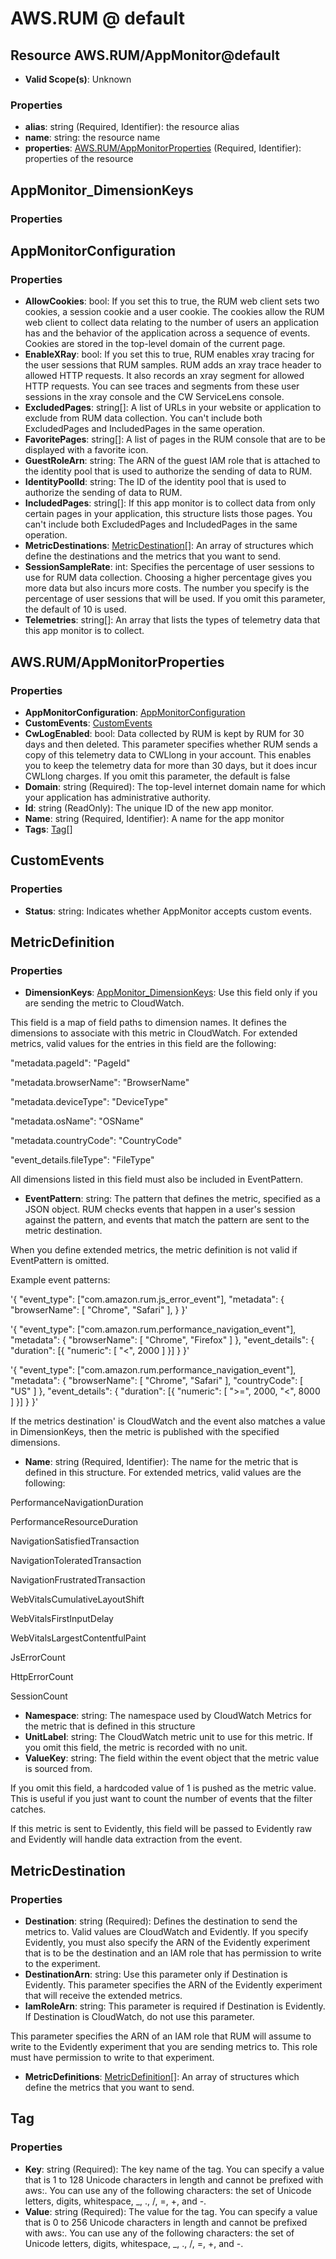 # AWS.RUM @ default

## Resource AWS.RUM/AppMonitor@default
* **Valid Scope(s)**: Unknown
### Properties
* **alias**: string (Required, Identifier): the resource alias
* **name**: string: the resource name
* **properties**: [AWS.RUM/AppMonitorProperties](#awsrumappmonitorproperties) (Required, Identifier): properties of the resource

## AppMonitor_DimensionKeys
### Properties

## AppMonitorConfiguration
### Properties
* **AllowCookies**: bool: If you set this to true, the RUM web client sets two cookies, a session cookie and a user cookie. The cookies allow the RUM web client to collect data relating to the number of users an application has and the behavior of the application across a sequence of events. Cookies are stored in the top-level domain of the current page.
* **EnableXRay**: bool: If you set this to true, RUM enables xray tracing for the user sessions that RUM samples. RUM adds an xray trace header to allowed HTTP requests. It also records an xray segment for allowed HTTP requests. You can see traces and segments from these user sessions in the xray console and the CW ServiceLens console.
* **ExcludedPages**: string[]: A list of URLs in your website or application to exclude from RUM data collection. You can't include both ExcludedPages and IncludedPages in the same operation.
* **FavoritePages**: string[]: A list of pages in the RUM console that are to be displayed with a favorite icon.
* **GuestRoleArn**: string: The ARN of the guest IAM role that is attached to the identity pool that is used to authorize the sending of data to RUM.
* **IdentityPoolId**: string: The ID of the identity pool that is used to authorize the sending of data to RUM.
* **IncludedPages**: string[]: If this app monitor is to collect data from only certain pages in your application, this structure lists those pages. You can't include both ExcludedPages and IncludedPages in the same operation.
* **MetricDestinations**: [MetricDestination](#metricdestination)[]: An array of structures which define the destinations and the metrics that you want to send.
* **SessionSampleRate**: int: Specifies the percentage of user sessions to use for RUM data collection. Choosing a higher percentage gives you more data but also incurs more costs. The number you specify is the percentage of user sessions that will be used. If you omit this parameter, the default of 10 is used.
* **Telemetries**: string[]: An array that lists the types of telemetry data that this app monitor is to collect.

## AWS.RUM/AppMonitorProperties
### Properties
* **AppMonitorConfiguration**: [AppMonitorConfiguration](#appmonitorconfiguration)
* **CustomEvents**: [CustomEvents](#customevents)
* **CwLogEnabled**: bool: Data collected by RUM is kept by RUM for 30 days and then deleted. This parameter specifies whether RUM sends a copy of this telemetry data to CWLlong in your account. This enables you to keep the telemetry data for more than 30 days, but it does incur CWLlong charges. If you omit this parameter, the default is false
* **Domain**: string (Required): The top-level internet domain name for which your application has administrative authority.
* **Id**: string (ReadOnly): The unique ID of the new app monitor.
* **Name**: string (Required, Identifier): A name for the app monitor
* **Tags**: [Tag](#tag)[]

## CustomEvents
### Properties
* **Status**: string: Indicates whether AppMonitor accepts custom events.

## MetricDefinition
### Properties
* **DimensionKeys**: [AppMonitor_DimensionKeys](#appmonitordimensionkeys): Use this field only if you are sending the metric to CloudWatch.

This field is a map of field paths to dimension names. It defines the dimensions to associate with this metric in CloudWatch. For extended metrics, valid values for the entries in this field are the following:

"metadata.pageId": "PageId"

"metadata.browserName": "BrowserName"

"metadata.deviceType": "DeviceType"

"metadata.osName": "OSName"

"metadata.countryCode": "CountryCode"

"event_details.fileType": "FileType"

All dimensions listed in this field must also be included in EventPattern.
* **EventPattern**: string: The pattern that defines the metric, specified as a JSON object. RUM checks events that happen in a user's session against the pattern, and events that match the pattern are sent to the metric destination.

When you define extended metrics, the metric definition is not valid if EventPattern is omitted.

Example event patterns:

'{ "event_type": ["com.amazon.rum.js_error_event"], "metadata": { "browserName": [ "Chrome", "Safari" ], } }'

'{ "event_type": ["com.amazon.rum.performance_navigation_event"], "metadata": { "browserName": [ "Chrome", "Firefox" ] }, "event_details": { "duration": [{ "numeric": [ "<", 2000 ] }] } }'

'{ "event_type": ["com.amazon.rum.performance_navigation_event"], "metadata": { "browserName": [ "Chrome", "Safari" ], "countryCode": [ "US" ] }, "event_details": { "duration": [{ "numeric": [ ">=", 2000, "<", 8000 ] }] } }'

If the metrics destination' is CloudWatch and the event also matches a value in DimensionKeys, then the metric is published with the specified dimensions.
* **Name**: string (Required, Identifier): The name for the metric that is defined in this structure. For extended metrics, valid values are the following:

PerformanceNavigationDuration

PerformanceResourceDuration

NavigationSatisfiedTransaction

NavigationToleratedTransaction

NavigationFrustratedTransaction

WebVitalsCumulativeLayoutShift

WebVitalsFirstInputDelay

WebVitalsLargestContentfulPaint

JsErrorCount

HttpErrorCount

SessionCount
* **Namespace**: string: The namespace used by CloudWatch Metrics for the metric that is defined in this structure
* **UnitLabel**: string: The CloudWatch metric unit to use for this metric. If you omit this field, the metric is recorded with no unit.
* **ValueKey**: string: The field within the event object that the metric value is sourced from.

If you omit this field, a hardcoded value of 1 is pushed as the metric value. This is useful if you just want to count the number of events that the filter catches.

If this metric is sent to Evidently, this field will be passed to Evidently raw and Evidently will handle data extraction from the event.

## MetricDestination
### Properties
* **Destination**: string (Required): Defines the destination to send the metrics to. Valid values are CloudWatch and Evidently. If you specify Evidently, you must also specify the ARN of the Evidently experiment that is to be the destination and an IAM role that has permission to write to the experiment.
* **DestinationArn**: string: Use this parameter only if Destination is Evidently. This parameter specifies the ARN of the Evidently experiment that will receive the extended metrics.
* **IamRoleArn**: string: This parameter is required if Destination is Evidently. If Destination is CloudWatch, do not use this parameter.

This parameter specifies the ARN of an IAM role that RUM will assume to write to the Evidently experiment that you are sending metrics to. This role must have permission to write to that experiment.
* **MetricDefinitions**: [MetricDefinition](#metricdefinition)[]: An array of structures which define the metrics that you want to send.

## Tag
### Properties
* **Key**: string (Required): The key name of the tag. You can specify a value that is 1 to 128 Unicode characters in length and cannot be prefixed with aws:. You can use any of the following characters: the set of Unicode letters, digits, whitespace, _, ., /, =, +, and -. 
* **Value**: string (Required): The value for the tag. You can specify a value that is 0 to 256 Unicode characters in length and cannot be prefixed with aws:. You can use any of the following characters: the set of Unicode letters, digits, whitespace, _, ., /, =, +, and -. 

